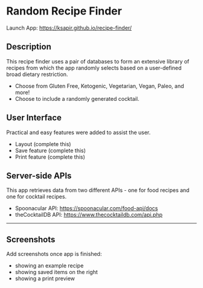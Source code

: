 # Random Recipe Finder

Launch App: https://ksapir.github.io/recipe-finder/

## Description
This recipe finder uses a pair of databases to form an extensive library of recipes from which the app randomly selects based on a user-defined broad dietary restriction.
- Choose from Gluten Free, Ketogenic, Vegetarian, Vegan, Paleo, and more!
- Choose to include a randomly generated cocktail.

## User Interface
Practical and easy features were added to assist the user.
- Layout (complete this)
- Save feature (complete this)
- Print feature (complete this)

## Server-side APIs
This app retrieves data from two different APIs - one for food recipes and one for cocktail recipes.
- Spoonacular API: https://spoonacular.com/food-api/docs 
- theCocktailDB API: https://www.thecocktaildb.com/api.php

---

## Screenshots
Add screenshots once app is finished:
- showing an example recipe
- showing saved items on the right
- showing a print preview
